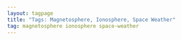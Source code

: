 ```yaml
---
layout: tagpage
title: "Tags: Magnetosphere, Ionosphere, Space Weather"
tag: magnetosphere ionosphere space-weather
---
```

